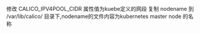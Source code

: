 修改 CALICO_IPV4POOL_CIDR 属性值为kuebe定义的网段
复制 nodename 到 /var/lib/calico/ 目录下,nodename的文件内容为kubernetes master node 的名称
